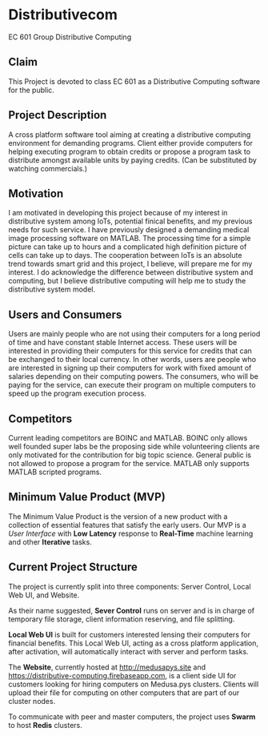 # Distributivecom
EC 601 Group Distributive Computing 
## Claim
This Project is devoted to class EC 601 as a Distributive Computing software for the public.

## Project Description
A cross platform software tool aiming at creating a distributive computing environment for demanding
programs. Client either provide computers for helping executing program to obtain credits or propose a
program task to distribute amongst available units by paying credits. (Can be substituted by watching
commercials.)
## Motivation
I am motivated in developing this project because of my interest in distributive system among IoTs,
potential finical benefits, and my previous needs for such service. I have previously designed a
demanding medical image processing software on MATLAB. The processing time for a simple picture can
take up to hours and a complicated high definition picture of cells can take up to days. The cooperation
between IoTs is an absolute trend towards smart grid and this project, I believe, will prepare me for my
interest. I do acknowledge the difference between distributive system and computing, but I believe
distributive computing will help me to study the distributive system model.
## Users and Consumers
Users are mainly people who are not using their computers for a long period of time and have constant
stable Internet access. These users will be interested in providing their computers for this service for
credits that can be exchanged to their local currency. In other words, users are people who are
interested in signing up their computers for work with fixed amount of salaries depending on their
computing powers. The consumers, who will be paying for the service, can execute their program on
multiple computers to speed up the program execution process.
## Competitors
Current leading competitors are BOINC and MATLAB. BOINC only allows well founded super labs be the
proposing side while volunteering clients are only motivated for the contribution for big topic science.
General public is not allowed to propose a program for the service. MATLAB only supports MATLAB
scripted programs.
## Minimum Value Product (MVP)
The Minimum Value Product is the version of a new product with a collection of essential features that satisfy
the early users. Our MVP is a *User Interface* with **Low Latency** response to **Real-Time** machine learning 
and other **Iterative** tasks.
## Current Project Structure
The project is currently split into three components: Server Control, Local Web UI, and Website. 

As their name suggested, **Sever Control** runs on server and is in charge of temporary file storage, client information reserving, and file splitting. 

**Local Web UI** is built for customers interested lensing their computers for financial benefits. This Local Web UI, acting as a cross platform application, after activation, will automatically interact with server and perform tasks. 

The **Website**, currently hosted at http://medusapys.site and https://distributive-computing.firebaseapp.com, is a client side UI for customers looking for hiring computers on Medusa.pys clusters. Clients will upload their file for computing on other computers that are part of our cluster nodes. 

To communicate with peer and master computers, the project uses **Swarm** to host **Redis** clusters.
